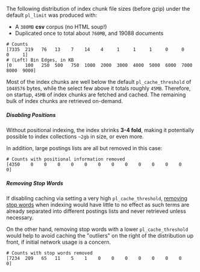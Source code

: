 The following distribution of index chunk file sizes (before gzip) under the default `pl_limit` was produced with:
- A `380MB` **csv** corpus (no HTML soup!)
- Duplicated once to total about `760MB`, and 19088 documents

```
# Counts
[7335  219   76   13    7    14    4     1     1     1     0     0     0     1]
# (Left) Bin Edges, in KB
[0     100   250  500   750  1000  2000  3000  4000  5000  6000  7000  8000  9000]
```

Most of the index chunks are well below the default `pl_cache_threshold` of `1048576` bytes, while the select few above it totals roughly `45MB`. Therefore, on startup, `45MB` of index chunks are fetched and cached. The remaining bulk of index chunks are retrieved on-demand.

##### Disabling Positions

Without positional indexing, the index shrinks **3-4 fold**, making it potentially possible to index collections `~2gb` in size, or even more.

In addition, large postings lists are all but removed in this case:

```
# Counts with positional information removed
[4350    0    0    0    0    0    0    0    0    0    0    0    0    0]
```

##### Removing Stop Words

If disabling caching via setting a very high `pl_cache_threshold`, [removing stop words](./language.md#note-on-stop-words) when indexing would have little to no effect as such terms are already separated into different postings lists and never retrieved unless necessary.

On the other hand, removing stop words with a lower `pl_cache_threshold` would help to avoid caching the "outliers" on the right of the distribution up front, if initial network usage is a concern.

```
# Counts with stop words removed
[7234  209   65   11    5    1    0    0    0    0    0    0    0    0]
```
